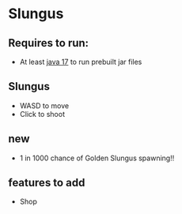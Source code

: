 # Slungus
## Requires to run:
- At least [java 17](https://download.oracle.com/java/23/latest/jdk-23_windows-x64_bin.msi) to run prebuilt jar files
## Slungus
- WASD to move
- Click to shoot
## new
- 1 in 1000 chance of Golden Slungus spawning!!
## features to add
- Shop
